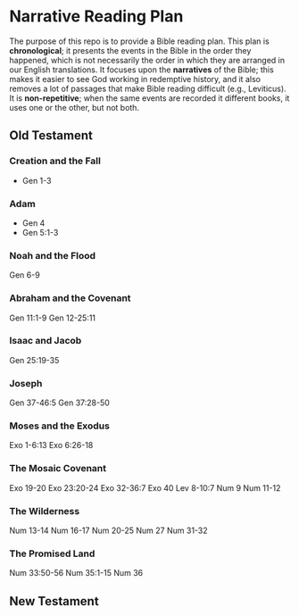 # Narrative Reading Plan
The purpose of this repo is to provide a Bible reading plan.  This plan is **chronological**; it presents the events in the Bible in the order they happened, which is not necessarily the order in which they are arranged in our English translations.  It focuses upon the **narratives** of the Bible; this makes it easier to see God working in redemptive history, and it also removes a lot of passages that make Bible reading difficult (e.g., Leviticus).  It is **non-repetitive**; when the same events are recorded it different books, it uses one or the other, but not both.
## Old Testament
### Creation and the Fall
* Gen 1-3
### Adam
* Gen 4
* Gen 5:1-3
### Noah and the Flood
Gen 6-9
### Abraham and the Covenant
Gen 11:1-9
Gen 12-25:11
### Isaac and Jacob
Gen 25:19-35
### Joseph
Gen 37-46:5
Gen 37:28-50
### Moses and the Exodus
Exo 1-6:13
Exo 6:26-18
### The Mosaic Covenant
Exo 19-20
Exo 23:20-24
Exo 32-36:7
Exo 40
Lev 8-10:7
Num 9
Num 11-12
### The Wilderness
Num 13-14
Num 16-17
Num 20-25
Num 27
Num 31-32
### The Promised Land
Num 33:50-56
Num 35:1-15
Num 36

## New Testament
